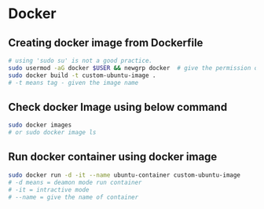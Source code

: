 # Docker

## Creating docker image from Dockerfile
```bash
# using 'sudo su' is not a good practice.
sudo usermod -aG docker $USER && newgrp docker  # give the permission of current user
sudo docker build -t custom-ubuntu-image .
# -t means tag - given the image name
```

## Check docker Image using below command
```bash
sudo docker images
# or sudo docker image ls
```

## Run docker container using docker image
```bash
sudo docker run -d -it --name ubuntu-container custom-ubuntu-image
# -d means = deamon mode run container
# -it = intractive mode
# --name = give the name of container
```
